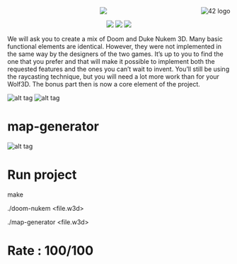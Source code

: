 <a href="https://www.42.fr/">
    <p><img src="https://www.universfreebox.com/UserFiles/image/site_logo.gif" alt="42 logo" title="42" align="right" /></p>
</a>
<p align="center"><img src="https://user-images.githubusercontent.com/34480775/76144854-7ef29c80-6084-11ea-8cde-6f79b232f147.jpg" /></p>


<p align="center">
    <img src="https://img.shields.io/badge/Skills%201-Graphics-blueviolet">
    <img src="https://img.shields.io/badge/Skills%202-Group%20%26%20interpersonal-yellown">
    <img src="https://img.shields.io/badge/Skills%203-Adaptation%20%26%20creativity-important">
</p>

We will ask you to create a mix of Doom and Duke Nukem 3D. Many basic functional elements are identical. However, they were not implemented in the same way by the designers of the two games. It’s up to you to find the one that you prefer and that will make it possible to implement both the requested features and the ones you can’t wait to invent. You’ll still be using the raycasting technique, but you will need a lot more work than for your Wolf3D. The bonus part then is now a core element of the project.

![alt tag](https://user-images.githubusercontent.com/34480775/52216949-be562480-2897-11e9-8e2c-45304c04b301.png)
![alt tag](https://user-images.githubusercontent.com/34480775/52217407-a9c65c00-2898-11e9-91df-dd7b022df345.png)

# map-generator
![alt tag](https://user-images.githubusercontent.com/34480775/52216499-a29e4e80-2896-11e9-9cac-cb610fa34f51.png)

# Run project
make

./doom-nukem <file.w3d> 

./map-generator <file.w3d> 

# Rate : 100/100
